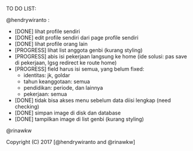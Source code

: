 TO DO LIST:

@hendrywiranto :
- [DONE] lihat profile sendiri
- [DONE] edit profile sendiri dari page profile sendiri
- [DONE] lihat profile orang lain
- [PROGRESS] lihat list anggota genbi (kurang styling)
- [PROGRESS] abis isi pekerjaan langsung ke home (ide solusi: pas save di pekerjaan, lgsg redirect ke route home)
- [PROGRESS] field harus isi semua, yang belum fixed:
	- identitas: jk, goldar
	- tahun keanggotaan: semua
	- pendidikan: periode, dan lainnya
	- pekerjaan: semua
- [DONE] tidak bisa akses menu sebelum data diisi lengkap (need checking)
- [DONE] simpan image di disk dan database
- [DONE] tampilkan image di list genbi (kurang styling)

@rinawkw

Copyright (C) 2017 [@hendrywiranto and @rinawkw]